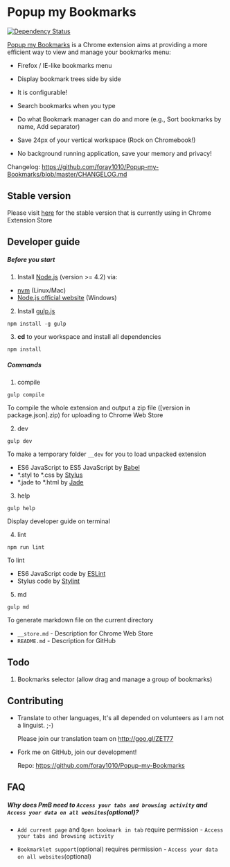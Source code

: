 # Popup my Bookmarks

[![Dependency Status](https://img.shields.io/gemnasium/foray1010/Popup-my-Bookmarks.svg)](https://gemnasium.com/foray1010/Popup-my-Bookmarks)

[Popup my Bookmarks](//chrome.google.com/webstore/detail/popup-my-bookmarks/mppflflkbbafeopeoeigkbbdjdbeifni) is a Chrome extension aims at providing a more efficient way to view and manage your bookmarks menu:


- Firefox / IE-like bookmarks menu

- Display bookmark trees side by side

- It is configurable!

- Search bookmarks when you type

- Do what Bookmark manager can do and more (e.g., Sort bookmarks by name, Add separator)

- Save 24px of your vertical workspace (Rock on Chromebook!)

- No background running application, save your memory and privacy!

Changelog: https://github.com/foray1010/Popup-my-Bookmarks/blob/master/CHANGELOG.md


## Stable version

Please visit [here](https://github.com/foray1010/Popup-my-Bookmarks/tree/minimum_chrome_version_26) for the stable version that is currently using in Chrome Extension Store


## Developer guide

##### Before you start
1. Install [Node.js](//github.com/nodejs/node) (version >= 4.2) via:
  - [nvm](//github.com/creationix/nvm) (Linux/Mac)
  - [Node.js official website](//nodejs.org/en/download/) (Windows)

2. Install [gulp.js](//github.com/gulpjs/gulp)

  ```
  npm install -g gulp
  ```

3. **cd** to your workspace and install all dependencies

  ```
  npm install
  ```

##### Commands
1. compile

  ```
  gulp compile
  ```

  To compile the whole extension and output a zip file ([version in package.json].zip) for uploading to Chrome Web Store

2. dev

  ```
  gulp dev
  ```

  To make a temporary folder `__dev` for you to load unpacked extension
  - ES6 JavaScript to ES5 JavaScript by [Babel](//github.com/babel/babel)
  - *.styl to *.css by [Stylus](//github.com/stylus/stylus)
  - *.jade to *.html by [Jade](//github.com/jadejs/jade)

3. help

  ```
  gulp help
  ```

  Display developer guide on terminal

4. lint

  ```
  npm run lint
  ```

  To lint
  - ES6 JavaScript code by [ESLint](//github.com/eslint/eslint)
  - Stylus code by [Stylint](//github.com/rossPatton/stylint)

5. md

  ```
  gulp md
  ```

  To generate markdown file on the current directory
  - `__store.md` - Description for Chrome Web Store
  - `README.md` - Description for GitHub


## Todo

1. Bookmarks selector (allow drag and manage a group of bookmarks)


## Contributing

- Translate to other languages, It's all depended on volunteers as I am not a linguist. ;-)

  Please join our translation team on http://goo.gl/ZET77

- Fork me on GitHub, join our development!

  Repo: https://github.com/foray1010/Popup-my-Bookmarks


## FAQ

##### Why does PmB need to `Access your tabs and browsing activity` and `Access your data on all websites`(optional)?

- `Add current page` and `Open bookmark in tab` require permission - `Access your tabs and browsing activity`

- `Bookmarklet support`(optional) requires permission - `Access your data on all websites`(optional)
